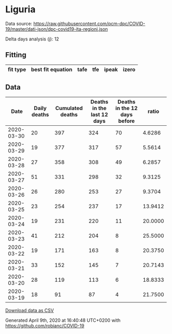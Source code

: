 # Liguria

Data source: https://raw.githubusercontent.com/pcm-dpc/COVID-19/master/dati-json/dpc-covid19-ita-regioni.json

Delta days analysis (j): 12

## Fitting 
|fit type|best fit equation|tafe|tfe|ipeak|izero|
|-------|-----|--------|------|---|---|

## Data
|Date|Daily deaths|Cumulated deaths|Deaths in the last 12 days|Deaths in the 12 days before|ratio|
|----|----------|-----------|-------|--------------------|-----|
|2020-03-30|20|397|324|70|4.6286|
|2020-03-29|19|377|317|57|5.5614|
|2020-03-28|27|358|308|49|6.2857|
|2020-03-27|51|331|298|32|9.3125|
|2020-03-26|26|280|253|27|9.3704|
|2020-03-25|23|254|237|17|13.9412|
|2020-03-24|19|231|220|11|20.0000|
|2020-03-23|41|212|204|8|25.5000|
|2020-03-22|19|171|163|8|20.3750|
|2020-03-21|33|152|145|7|20.7143|
|2020-03-20|28|119|113|6|18.8333|
|2020-03-19|18|91|87|4|21.7500|

[Download data as CSV](COVID-19_liguria_j12_2020-03-30.csv)

Generated April 9th, 2020 at 16:40:48 UTC+0200 with https://github.com/robianc/COVID-19

